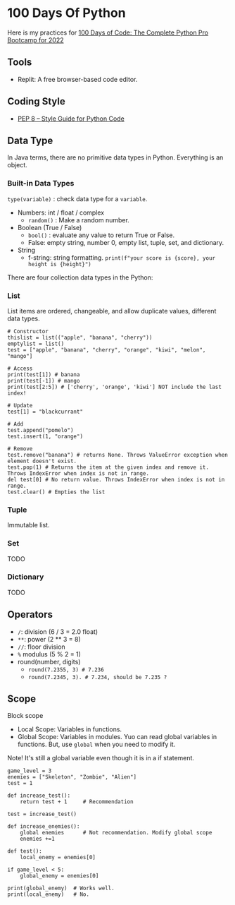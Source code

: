 # 100 Days Of Python
Here is my practices for [100 Days of Code: The Complete Python Pro Bootcamp for 2022](https://100daysofpython.dev/)

## Tools
- Replit: A free browser-based code editor.

## Coding Style
- [PEP 8 – Style Guide for Python Code](https://peps.python.org/pep-0008/)

## Data Type
In Java terms, there are no primitive data types in Python. Everything is an object.

### Built-in Data Types
`type(variable)` : check data type for a `variable`.
- Numbers: int / float / complex
  - `random()` : Make a random number.
- Boolean (True / False)
  - `bool()` : evaluate any value to return True or False.
  - False: empty string, number 0, empty list, tuple, set, and dictionary.
- String
  - f-string: string formatting. `print(f"your score is {score}, your height is {height}")`

There are four collection data types in the Python:
### List
List items are ordered, changeable, and allow duplicate values, different data types.
```
# Constructor
thislist = list(("apple", "banana", "cherry"))
emptylist = list()
test = ["apple", "banana", "cherry", "orange", "kiwi", "melon", "mango"]

# Access
print(test[1]) # banana
print(test[-1]) # mango
print(test[2:5]) # ['cherry', 'orange', 'kiwi'] NOT include the last index!

# Update
test[1] = "blackcurrant"

# Add
test.append("pomelo")
test.insert(1, "orange")

# Remove
test.remove("banana") # returns None. Throws ValueError exception when element doesn't exist.
test.pop(1) # Returns the item at the given index and remove it. Throws IndexError when index is not in range.
del test[0] # No return value. Throws IndexError when index is not in range.
test.clear() # Empties the list
```

### Tuple
Immutable list.
### Set
TODO
### Dictionary
TODO

## Operators
- `/`: division (6 / 3 = 2.0 float)
- `**`: power (2 ** 3 = 8)
- `//`: floor division
- `%` modulus (5 % 2 = 1)
- round(number, digits)
  - `round(7.2355, 3) # 7.236`
  - `round(7.2345, 3). # 7.234, should be 7.235 ?`

## Scope
Block scope
- Local Scope: Variables in functions.
- Global Scope: Variables in modules. Yuo can read global variables in functions. But, use `global` when you need to modify it.

Note! It's still a global variable even though it is in a if statement.
```
game_level = 3
enemies = ["Skeleton", "Zombie", "Alien"]
test = 1

def increase_test():
    return test + 1     # Recommendation

test = increase_test()

def increase_enemies():
    global enemies      # Not recommendation. Modify global scope
    enemies +=1

def test():
    local_enemy = enemies[0]

if game_level < 5:
    global_enemy = enemies[0]

print(global_enemy)  # Works well.
print(local_enemy)   # No.
```
